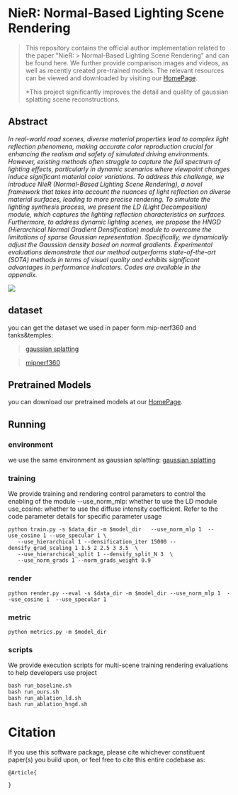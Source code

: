 # NieR: Normal-Based Lighting Scene Rendering

> This repository contains the official author implementation related to the paper "NieR: > Normal-Based Lighting Scene Rendering" and can be found here. We further provide comparison images and videos, as well as recently created pre-trained models. The relevant resources can be viewed and downloaded by visiting our [HomePage](http://124.70.164.141:8085/).
>
> *This project significantly improves the detail and quality of gaussian splatting scene reconstructions.



## Abstract
*In real-world road scenes, diverse material properties lead to complex light reflection phenomena, making accurate color reproduction crucial for enhancing the realism and safety of simulated driving environments. However, existing methods often struggle to capture the full spectrum of lighting effects, particularly in dynamic scenarios where viewpoint changes induce significant material color variations. To address this challenge, we introduce NieR (Normal-Based Lighting Scene Rendering), a novel framework that takes into account the nuances of light reflection on diverse material surfaces, leading to more precise rendering. To simulate the lighting synthesis process, we present the LD (Light Decomposition) module, which captures the lighting reflection characteristics on surfaces. Furthermore, to address dynamic lighting scenes, we propose the HNGD (Hierarchical Normal Gradient Densification) module to overcome the limitations of sparse Gaussian representation. Specifically, we dynamically adjust the Gaussian density based on normal gradients. Experimental evaluations demonstrate that our method outperforms state-of-the-art (SOTA) methods in terms of visual quality and exhibits significant advantages in performance indicators. Codes are available in the appendix.*



![](./assets/fig_cmp_low.png)








## dataset
you can get the dataset we used in paper form mip-nerf360 and tanks&temples:
> [gaussian splatting](hhttps://github.com/graphdeco-inria/gaussian-splatting)

> [mipnerf360](https://jonbarron.info/mipnerf360/)

## Pretrained Models
you can download our pretrained models at our [HomePage](http://124.70.164.141:8085/).

## Running

### environment
we use the same environment as gaussian splatting: [gaussian splatting](https://github.com/graphdeco-inria/gaussian-splatting)

### training
We provide training and rendering control parameters to control the enabling of the module --use_norm_mlp: whether to use the LD module use_cosine: whether to use the diffuse intensity coefficient. Refer to the code parameter details for specific parameter usage
```
python train.py -s $data_dir -m $model_dir   --use_norm_mlp 1  --use_cosine 1 --use_specular 1 \
   --use_hierarchical 1 --densification_iter 15000 --densify_grad_scaling 1 1.5 2 2.5 3 3.5  \
   --use_hierarchical_split 1 --densify_split_N 3  \
   --use_norm_grads 1 --norm_grads_weight 0.9 
```
### render
```
python render.py --eval -s $data_dir -m $model_dir --use_norm_mlp 1  --use_cosine 1  --use_specular 1 
```
### metric
```
python metrics.py -m $model_dir
```


### scripts
We provide execution scripts for multi-scene training rendering evaluations to help developers use project
```
bash run_baseline.sh 
bash run_ours.sh
bash run_ablation_ld.sh
bash run_ablation_hngd.sh
```


# Citation
If you use this software package, please cite whichever constituent paper(s) you build upon, or feel free to cite this entire codebase as:

```
@Article{

}
```
